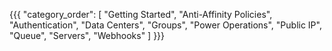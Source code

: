 {{{
  "category_order": [
    "Getting Started",
    "Anti-Affinity Policies",
    "Authentication",
    "Data Centers",
    "Groups",
    "Power Operations",
    "Public IP",
    "Queue",
    "Servers",
    "Webhooks"
  ] 
}}}
